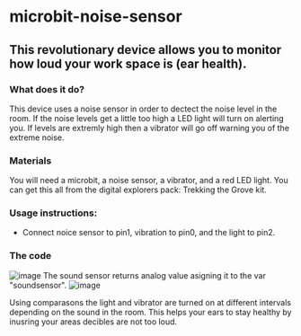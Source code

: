 # microbit-noise-sensor
## This revolutionary device allows you to monitor how loud your work space is (ear health).

### What does it do?
This device uses a noise sensor in order to dectect the noise level in the room.
If the noise levels get a little too high a LED light will turn on alerting you.
If levels are extremly high then a vibrator will go off warning you of the extreme noise.

### Materials
You will need a microbit, a noise sensor, a vibrator, and a red LED light.
You can get this all from the digital explorers pack: Trekking the Grove kit. 

### Usage instructions:
* Connect noice sensor to pin1, vibration to pin0, and the light to pin2. 

### The code
![image](https://user-images.githubusercontent.com/42162699/206775966-9f0e17d2-da44-4ef4-8496-ad0f8816d515.png)
The sound sensor returns analog value asigning it to the var "soundsensor".
![image](https://user-images.githubusercontent.com/42162699/206775833-d2299330-aad3-49bf-b362-9a0eb02f5b56.png)

Using comparasons the light and vibrator are turned on at different intervals depending on the sound in the room.
This helps your ears to stay healthy by inusring your areas decibles are not too loud. 


